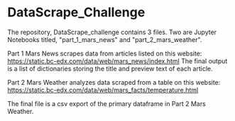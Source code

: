 # DataScrape_Challenge

The repository, DataScrape_challenge contains 3 files. Two are Jupyter Notebooks titled, 
"part_1_mars_news" and "part_2_mars_weather". 

Part 1 Mars News scrapes data from articles listed on this website: 
https://static.bc-edx.com/data/web/mars_news/index.html
The final output is a list of dictionaries storing the title and preview text of each 
article. 

Part 2 Mars Weather analyzes data scraped from a table on this website:
https://static.bc-edx.com/data/web/mars_facts/temperature.html

The final file is a csv export of the primary dataframe in Part 2 Mars Weather. 
